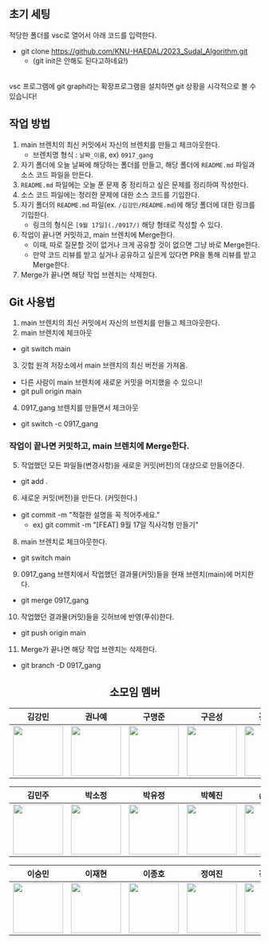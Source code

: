 ## 초기 세팅
적당한 폴더를 vsc로 열어서 아래 코드를 입력한다.
- git clone https://github.com/KNU-HAEDAL/2023_Sudal_Algorithm.git
  - (git init은 안해도 된다고하네요!)
<br>
vsc 프로그램에 git graph라는 확장프로그램을 설치하면 git 상황을 시각적으로 볼 수 있습니다! 

## 작업 방법
1. main 브렌치의 최신 커밋에서 자신의 브렌치를 만들고 체크아웃한다.
    - 브렌치명 형식 : `날짜_이름`, ex) `0917_gang`
2. 자기 폴더에 오늘 날짜에 해당하는 폴더를 만들고, 해당 폴더에 `README.md` 파일과 소스 코드 파일을 만든다.
3. `README.md` 파일에는 오늘 푼 문제 중 정리하고 싶은 문제를 정리하여 작성한다.
4. 소스 코드 파일에는 정리한 문제에 대한 소스 코드를 기입한다.
5. 자기 폴더의 `README.md` 파일(ex. `/김강민/README.md`)에 해당 폴더에 대한 링크를 기입한다.
    - 링크의 형식은 `[9월 17일](./0917/)` 해당 형태로 작성할 수 있다.
6. 작업이 끝나면 커밋하고, main 브렌치에 Merge한다.
    - 이때, 따로 질문할 것이 없거나 크게 공유할 것이 없으면 그냥 바로 Merge한다.
    - 만약 코드 리뷰를 받고 싶거나 공유하고 싶은게 있다면 PR을 통해 리뷰를 받고 Merge한다.
7. Merge가 끝나면 해당 작업 브렌치는 삭제한다.

## Git 사용법

1. main 브렌치의 최신 커밋에서 자신의 브렌치를 만들고 체크아웃한다.
2. main 브렌치에 체크아웃
- git switch main
3. 깃헙 원격 저장소에서 main 브렌치의 최신 버전을 가져옴.
- 다른 사람이 main 브렌치에 새로운 커밋을 머지했을 수 있으니!
- git pull origin main
4. 0917_gang 브렌치를 만들면서 체크아웃
- git switch -c 0917_gang

### 작업이 끝나면 커밋하고, main 브렌치에 Merge한다.
   
5. 작업했던 모든 파일들(변경사항)을 새로운 커밋(버전)의 대상으로 만들어준다.
- git add .
6. 새로운 커밋(버전)을 만든다. (커밋한다.)
- git commit -m "적절한 설명을 꼭 적어주세요."
    - ex) git commit -m "[FEAT] 9월 17일 직사각형 만들기"
8. main 브렌치로 체크아웃한다.
- git switch main
9. 0917_gang 브렌치에서 작업했던 결과물(커밋)들을 현재 브렌치(main)에 머지한다.
- git merge 0917_gang
10. 작업했던 결과물(커밋)들을 깃허브에 반영(푸쉬)한다.
- git push origin main
11. Merge가 끝나면 해당 작업 브렌치는 삭제한다.
- git branch -D 0917_gang

<div align=center>

## 소모임 멤버

| 김강민 | 권나예 | 구명준 | 구은성 | 김나현 |
| :---: | :---: | :---: | :---: | :---: |
| [<img src="https://github.com/dobbymin.png" width="100px">](https://github.com/dobbymin) | [<img src="https://github.com/Kwonnaye.png" width="100px">](https://github.com/Kwonnaye) | [<img src="https://github.com/Koo-EunSung.png" width="100px">](https://github.com/Koo-EunSung) | [<img src="https://github.com/999mj.png" width="100px">](https://github.com/999mj) | [<img src="https://github.com/Dansoeun.png" width="100px">](https://github.com/Dansoeun) |

| 김민주 | 박소정 | 박유정 | 박혜진 | 손성호 |
| :---: | :--: | :--: | :---: | :---: |
| [<img src="https://github.com/manjookim.png" width="100px">](https://github.com/manjookim) | [<img src="https://github.com/soParkjeong.png" width="100px">](https://github.com/soParkjeong) | [<img src="https://github.com/izoq78.png" width="100px">](https://github.com/izoq78)| [<img src="https://github.com/phj0446.png" width="100px">](https://github.com/phj0446) | [<img src="https://github.com/SungHHo.png" width="100px">](https://github.com/SungHHo) |

| 이승민 | 이재현 | 이종호 | 정여진 | 진현지 |
| :---: | :--: | :---: | :---: | :--: |
| [<img src="https://github.com/miloul.png" width="100px">](https://github.com/miloul) | [<img src="https://github.com/fanta4715.png" width="100px">](https://github.com/fanta4715) | [<img src="https://github.com/Jakelee99.png" width="100px">](https://github.com/Jakelee99) | [<img src="https://github.com/doodoo10.png" width="100px">](https://github.com/doodoo10) | [<img src="https://github.com/Catsmanager.png" width="100px">](https://github.com/Catsmanager) |

